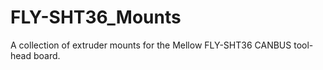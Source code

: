 # FLY-SHT36_Mounts
A collection of extruder mounts for the Mellow FLY-SHT36 CANBUS tool-head board.
